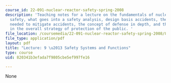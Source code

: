 ```yaml
---
course_id: 22-091-nuclear-reactor-safety-spring-2008
description: 'Teaching notes for a lecture on the fundamentals of nuclear reactor
  safety, what goes into a safety analysis, design basis accidents, the safety systems
  needed to mitigate accidents, the concept of defense in depth, and the role of containment
  in the overall strategy of protection of the public. '
file_location: /coursemedia/22-091-nuclear-reactor-safety-spring-2008/820341b3efada7f9805cbe5ef997fe16_MIT22_091S08_lec09note.pdf
file_type: application/pdf
layout: pdf
title: "Lecture: 9 \u2013 Safety Systems and Functions"
type: course
uid: 820341b3efada7f9805cbe5ef997fe16

---
```

None